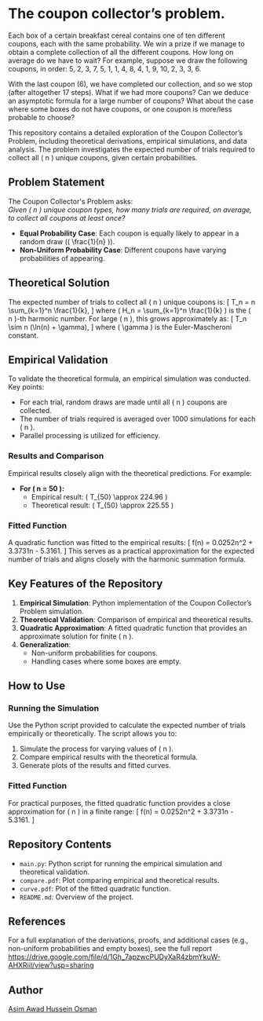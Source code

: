 # The coupon collector’s problem. 
Each box of a certain breakfast cereal contains one of ten
different coupons, each with the same probability. We win a prize if we manage to obtain a
complete collection of all the different coupons. How long on average do we have to wait? For
example, suppose we draw the following coupons, in order:
5, 2, 3, 7, 5, 1, 1, 4, 8, 4, 1, 9, 10, 2, 3, 3, 6.

With the last coupon (6), we have completed our collection, and so we stop (after altogether 17
steps). What if we had more coupons? Can we deduce an asymptotic formula for a large number of
coupons? What about the case where some boxes do not have coupons, or one coupon is more/less
probable to choose?

This repository contains a detailed exploration of the Coupon Collector’s Problem, including theoretical derivations, empirical simulations, and data analysis. The problem investigates the expected number of trials required to collect all \( n \) unique coupons, given certain probabilities.

## Problem Statement

The Coupon Collector's Problem asks:  
*Given \( n \) unique coupon types, how many trials are required, on average, to collect all coupons at least once?*

- **Equal Probability Case**: Each coupon is equally likely to appear in a random draw (\( \frac{1}{n} \)).
- **Non-Uniform Probability Case**: Different coupons have varying probabilities of appearing.

## Theoretical Solution

The expected number of trials to collect all \( n \) unique coupons is:
\[
T_n = n \sum_{k=1}^n \frac{1}{k},
\]
where \( H_n = \sum_{k=1}^n \frac{1}{k} \) is the \( n \)-th harmonic number. For large \( n \), this grows approximately as:
\[
T_n \sim n (\ln(n) + \gamma),
\]
where \( \gamma \) is the Euler-Mascheroni constant.

## Empirical Validation

To validate the theoretical formula, an empirical simulation was conducted. Key points:
- For each trial, random draws are made until all \( n \) coupons are collected.
- The number of trials required is averaged over 1000 simulations for each \( n \).
- Parallel processing is utilized for efficiency.

### Results and Comparison

Empirical results closely align with the theoretical predictions. For example:
- **For \( n = 50 \):**
  - Empirical result: \( T_{50} \approx 224.96 \)
  - Theoretical result: \( T_{50} \approx 225.55 \)

### Fitted Function

A quadratic function was fitted to the empirical results:
\[
f(n) = 0.0252n^2 + 3.3731n - 5.3161.
\]
This serves as a practical approximation for the expected number of trials and aligns closely with the harmonic summation formula.

## Key Features of the Repository

1. **Empirical Simulation**: Python implementation of the Coupon Collector’s Problem simulation.
2. **Theoretical Validation**: Comparison of empirical and theoretical results.
3. **Quadratic Approximation**: A fitted quadratic function that provides an approximate solution for finite \( n \).
4. **Generalization**:
   - Non-uniform probabilities for coupons.
   - Handling cases where some boxes are empty.

## How to Use

### Running the Simulation

Use the Python script provided to calculate the expected number of trials empirically or theoretically. The script allows you to:
1. Simulate the process for varying values of \( n \).
2. Compare empirical results with the theoretical formula.
3. Generate plots of the results and fitted curves.

### Fitted Function

For practical purposes, the fitted quadratic function provides a close approximation for \( n \) in a finite range:
\[
f(n) = 0.0252n^2 + 3.3731n - 5.3161.
\]

## Repository Contents

- `main.py`: Python script for running the empirical simulation and theoretical validation.
- `compare.pdf`: Plot comparing empirical and theoretical results.
- `curve.pdf`: Plot of the fitted quadratic function.
- `README.md`: Overview of the project.

## References

For a full explanation of the derivations, proofs, and additional cases (e.g., non-uniform probabilities and empty boxes), see the full report https://drive.google.com/file/d/1Gh_7apzwcPUDyXaR4zbmYkuW-AHXRiil/view?usp=sharing


## Author

[Asim Awad Hussein Osman](https://github.com/Asimawad)
